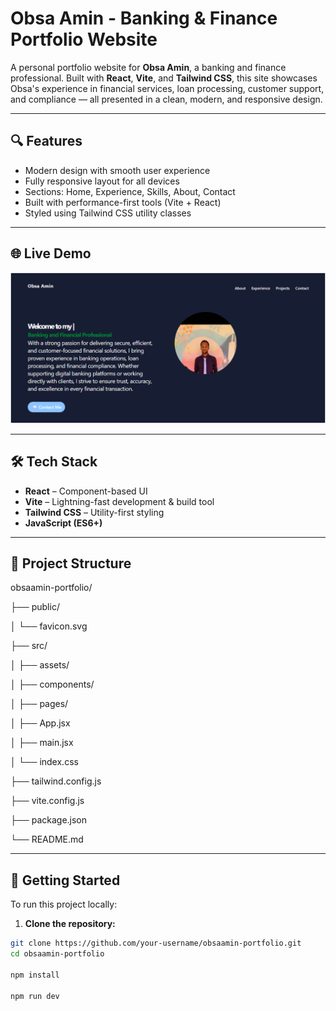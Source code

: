# Obsa Amin - Banking & Finance Portfolio Website

A personal portfolio website for **Obsa Amin**, a banking and finance professional. Built with **React**, **Vite**, and **Tailwind CSS**, this site showcases Obsa's experience in financial services, loan processing, customer support, and compliance — all presented in a clean, modern, and responsive design.

---

## 🔍 Features

- Modern design with smooth user experience
- Fully responsive layout for all devices
- Sections: Home, Experience, Skills, About, Contact
- Built with performance-first tools (Vite + React)
- Styled using Tailwind CSS utility classes

---

## 🌐 Live Demo

![Obsa Amin](https://github.com/mua1z/portfoli/blob/master/Screenshot%202025-05-06%20235141.png)

---

## 🛠️ Tech Stack

- **React** – Component-based UI
- **Vite** – Lightning-fast development & build tool
- **Tailwind CSS** – Utility-first styling
- **JavaScript (ES6+)**

---

## 📁 Project Structure

obsaamin-portfolio/

├── public/

│ └── favicon.svg

├── src/

│ ├── assets/

│ ├── components/

│ ├── pages/

│ ├── App.jsx

│ ├── main.jsx

│ └── index.css

├── tailwind.config.js

├── vite.config.js

├── package.json

└── README.md



---

## 🚀 Getting Started

To run this project locally:

1. **Clone the repository:**

```bash
git clone https://github.com/your-username/obsaamin-portfolio.git
cd obsaamin-portfolio

npm install

npm run dev
